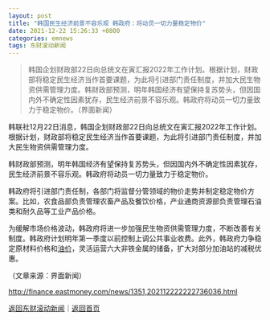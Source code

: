 ```yaml
---
layout: post
title: "韩国民生经济前景不容乐观 韩政府：将动员一切力量稳定物价"
date: 2021-12-22 15:26:33 +0800
categories: emnews
tags: 东财滚动新闻
---
```

> 韩国企划财政部22日向总统文在寅汇报2022年工作计划。根据计划，财政部将稳定民生经济当作首要课题，为此将引进部门责任制度，并加大民生物资供需管理力度。韩财政部预测，明年韩国经济有望保持复苏势头，但因国内外不确定性因素犹存，民生经济前景不容乐观。韩政府将动员一切力量致力于稳定物价。（界面新闻）

<p>韩联社12月22日消息，韩国企划财政部22日向总统文在寅汇报2022年工作计划。根据计划，财政部将稳定民生经济当作首要课题，为此将引进部门责任制度，并加大民生物资供需管理力度。</p>
 <p>韩财政部预测，明年韩国经济有望保持复苏势头，但因国内外不确定性因素犹存，民生经济前景不容乐观。韩政府将动员一切力量致力于稳定物价。</p>
 <p>韩政府将引进部门责任制，各部门将监督分管领域的物价走势并制定稳定物价方案。比如，农食品部负责管理农畜产品及餐饮价格，产业通商资源部负责管理石油类和耐久品等工业产品价格。</p>
 <p>为缓解市场价格波动，韩政府将进一步加强民生物资供需管理力度，不断改善有关制度。韩政府计划明年第一季度以前控制上调公共事业收费。此外，韩政府力争稳定原材料价格和<span id="Info.392"><a href="http://data.eastmoney.com/cjsj/yjtz/default.html" class="infokey">油价</a></span>，灵活运营六大非铁金属的储备，扩大对部分加油站的减税优惠。</p><p class="em_media">（文章来源：界面新闻）</p>

<http://finance.eastmoney.com/news/1351,202112222222736036.html>

[返回东财滚动新闻](//finews.withounder.com/emnews/)｜[返回首页](//finews.withounder.com/)